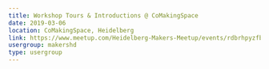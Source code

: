 ```yaml
---
title: Workshop Tours & Introductions @ CoMakingSpace
date: 2019-03-06
location: CoMakingSpace, Heidelberg
link: https://www.meetup.com/Heidelberg-Makers-Meetup/events/rdbrhpyzfbjb/
usergroup: makershd
type: usergroup
---
```


